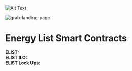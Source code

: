 
![Alt Text]()

![grab-landing-page](https://firebasestorage.googleapis.com/v0/b/e-list-e5622.appspot.com/o/Assets%2FELIST.gif?alt=media)

# Energy List Smart Contracts

**ELIST:**   
**ELIST ILO:**  
**ELIST Lock Ups:**  
